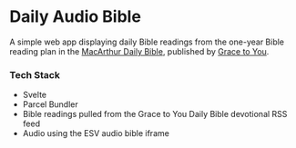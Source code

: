 # Daily Audio Bible

A simple web app displaying daily Bible readings from the one-year Bible reading plan in the [MacArthur Daily Bible](https://www.gty.org/library/devotionals/daily-bible), published by [Grace to You](https://www.gty.org/).

### Tech Stack

- Svelte
- Parcel Bundler
- Bible readings pulled from the Grace to You Daily Bible devotional RSS feed
- Audio using the ESV audio bible iframe